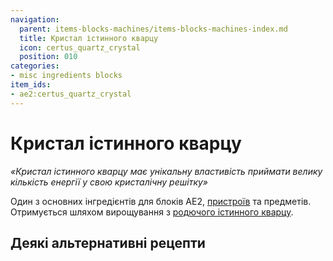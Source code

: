 ```yaml
---
navigation:
  parent: items-blocks-machines/items-blocks-machines-index.md
  title: Кристал істинного кварцу
  icon: certus_quartz_crystal
  position: 010
categories:
- misc ingredients blocks
item_ids:
- ae2:certus_quartz_crystal
---
```


# Кристал істинного кварцу

<ItemImage id="certus_quartz_crystal" scale="4" />

*«Кристал істинного кварцу має унікальну властивість приймати велику кількість енергії у свою кристалічну решітку»*

Один з основних інгредієнтів для блоків AE2, [пристроїв](../ae2-mechanics/devices.md) та предметів. Отримується шляхом вирощування з [родючого істинного кварцу](../ae2-mechanics/certus-growth.md).

## Деякі альтернативні рецепти

<Recipe id="misc/deconstruction_certus_quartz_block" />

<Recipe id="transform/certus_quartz_crystals" />
